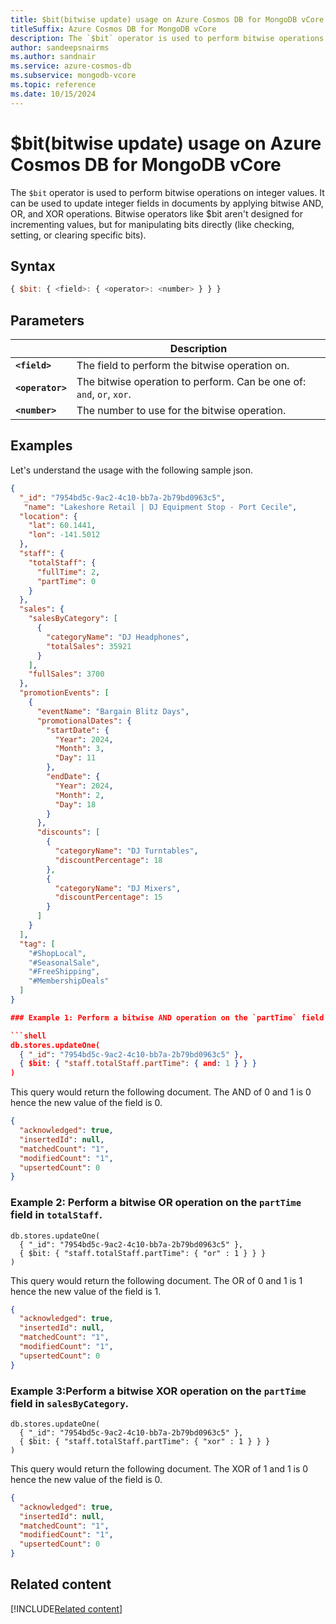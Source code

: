 ```yaml
--- 
title: $bit(bitwise update) usage on Azure Cosmos DB for MongoDB vCore
titleSuffix: Azure Cosmos DB for MongoDB vCore
description: The `$bit` operator is used to perform bitwise operations on integer values.
author: sandeepsnairms
ms.author: sandnair
ms.service: azure-cosmos-db
ms.subservice: mongodb-vcore
ms.topic: reference
ms.date: 10/15/2024
---
```


# $bit(bitwise update) usage on Azure Cosmos DB for MongoDB vCore
The `$bit` operator is used to perform bitwise operations on integer values. It can be used to update integer fields in documents by applying bitwise AND, OR, and XOR operations. Bitwise operators like $bit aren't designed for incrementing values, but for manipulating bits directly (like checking, setting, or clearing specific bits).

## Syntax
```javascript
{ $bit: { <field>: { <operator>: <number> } } }
```

## Parameters  
| | Description |
| --- | --- |
| **`<field>`** | The field to perform the bitwise operation on. |
| **`<operator>`** | The bitwise operation to perform. Can be one of: `and`, `or`, `xor`. |
| **`<number>`** | The number to use for the bitwise operation. |

## Examples

Let's understand the usage with the following sample json.

```json
{
  "_id": "7954bd5c-9ac2-4c10-bb7a-2b79bd0963c5",
   "name": "Lakeshore Retail | DJ Equipment Stop - Port Cecile",
  "location": {
    "lat": 60.1441,
    "lon": -141.5012
  },
  "staff": {
    "totalStaff": {
      "fullTime": 2,
      "partTime": 0
    }
  },
  "sales": {
    "salesByCategory": [
      {
        "categoryName": "DJ Headphones",
        "totalSales": 35921
      }
    ],
    "fullSales": 3700
  },
  "promotionEvents": [
    {
      "eventName": "Bargain Blitz Days",
      "promotionalDates": {
        "startDate": {
          "Year": 2024,
          "Month": 3,
          "Day": 11
        },
        "endDate": {
          "Year": 2024,
          "Month": 2,
          "Day": 18
        }
      },
      "discounts": [
        {
          "categoryName": "DJ Turntables",
          "discountPercentage": 18
        },
        {
          "categoryName": "DJ Mixers",
          "discountPercentage": 15
        }
      ]
    }
  ],
  "tag": [
    "#ShopLocal",
    "#SeasonalSale",
    "#FreeShipping",
    "#MembershipDeals"
  ]
}

### Example 1: Perform a bitwise AND operation on the `partTime` field in `totalStaff`.

```shell
db.stores.updateOne(
  { "_id": "7954bd5c-9ac2-4c10-bb7a-2b79bd0963c5" },
  { $bit: { "staff.totalStaff.partTime": { and: 1 } } }
)
```

This query would return the following document. The AND of 0 and 1 is 0 hence the new value of the field is 0.

```json
{
  "acknowledged": true,
  "insertedId": null,
  "matchedCount": "1",
  "modifiedCount": "1",
  "upsertedCount": 0
}
```


### Example 2:  Perform a bitwise OR operation on the `partTime` field in `totalStaff`.

```shell
db.stores.updateOne(
  { "_id": "7954bd5c-9ac2-4c10-bb7a-2b79bd0963c5" },
  { $bit: { "staff.totalStaff.partTime": { "or" : 1 } } }
)
```

This query would return the following document. The OR of 0 and 1 is 1 hence the new value of the field is 1.

```json
{
  "acknowledged": true,
  "insertedId": null,
  "matchedCount": "1",
  "modifiedCount": "1",
  "upsertedCount": 0
}
```

### Example 3:Perform a bitwise XOR operation on the `partTime` field in `salesByCategory`.
```shell
db.stores.updateOne(
  { "_id": "7954bd5c-9ac2-4c10-bb7a-2b79bd0963c5" },
  { $bit: { "staff.totalStaff.partTime": { "xor" : 1 } } }
)
```
This query would return the following document. The XOR of 1 and 1 is 0 hence the new value of the field is 0.

```json
{
  "acknowledged": true,
  "insertedId": null,
  "matchedCount": "1",
  "modifiedCount": "1",
  "upsertedCount": 0
}
```


## Related content
[!INCLUDE[Related content](../includes/related-content.md)]